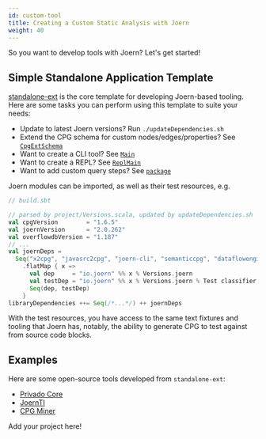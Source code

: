 ```yaml
---
id: custom-tool
title: Creating a Custom Static Analysis with Joern
weight: 40
---
```


So you want to develop tools with Joern? Let's get started!

## Simple Standalone Application Template

[standalone-ext](https://github.com/joernio/standalone-ext) is the core template for developing
Joern-based tooling. Here are some tasks you can perform using this template to suite your needs:

* Update to latest Joern versions? Run `./updateDependencies.sh`
* Extend the CPG schema for custom nodes/edges/properties? See [`CpgExtSchema`](https://github.com/joernio/standalone-ext/blob/master/schema/src/main/scala/CpgExtSchema.scala)
* Want to create a CLI tool? See [`Main`](https://github.com/joernio/standalone-ext/blob/master/src/main/scala/org/codeminers/standalone/Main.scala)
* Want to create a REPL? See [`ReplMain`](https://github.com/joernio/standalone-ext/blob/master/src/main/scala/org/codeminers/standalone/ReplMain.scala)
* Want to add custom query steps? See [`package`](https://github.com/joernio/standalone-ext/blob/master/src/main/scala/org/codeminers/standalone/package.scala)

Joern modules can be imported, as well as their test resources, e.g.

```scala
// build.sbt

// parsed by project/Versions.scala, updated by updateDependencies.sh
val cpgVersion        = "1.6.5"
val joernVersion      = "2.0.262"
val overflowdbVersion = "1.187"
// ...
val joernDeps =
  Seq("x2cpg", "javasrc2cpg", "joern-cli", "semanticcpg", "dataflowengineoss")
    .flatMap { x =>
      val dep     = "io.joern" %% x % Versions.joern
      val testDep = "io.joern" %% x % Versions.joern % Test classifier "tests"
      Seq(dep, testDep)
    }
libraryDependencies ++= Seq(/*...*/) ++ joernDeps
```

With the test resources, you have access to the same text fixtures and tooling that Joern has,
notably, the ability to generate CPG to test against from source code blocks.

## Examples

Here are some open-source tools developed from `standalone-ext`:

* [Privado Core](https://github.com/Privado-Inc/privado-core)
* [JoernTI](https://github.com/joernio/joernti-codetidal5)
* [CPG Miner](https://github.com/DavidBakerEffendi/cpg-miner)

Add your project here!
